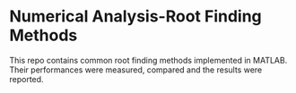# Numerical Analysis-Root Finding Methods


This repo contains common root finding methods implemented in MATLAB.
Their performances were measured, compared and the results were reported.
